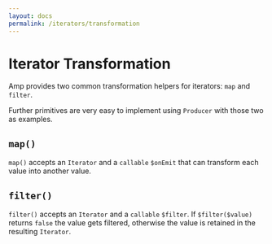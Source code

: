 ```yaml
---
layout: docs
permalink: /iterators/transformation
---
```

# Iterator Transformation

Amp provides two common transformation helpers for iterators: `map` and `filter`.

Further primitives are very easy to implement using `Producer` with those two as examples.

## `map()`

`map()` accepts an `Iterator` and a `callable` `$onEmit` that can transform each value into another value.

## `filter()`

`filter()` accepts an `Iterator` and a `callable` `$filter`. If `$filter($value)` returns `false` the value gets filtered, otherwise the value is retained in the resulting `Iterator`.

